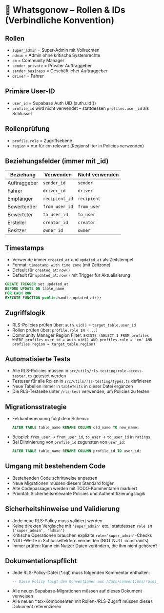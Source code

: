 
# 🧷 Whatsgonow – Rollen & IDs (Verbindliche Konvention)

## Rollen
- `super_admin` = Super-Admin mit Vollrechten
- `admin` = Admin ohne kritische Systemrechte
- `cm` = Community Manager
- `sender_private` = Privater Auftraggeber
- `sender_business` = Geschäftlicher Auftraggeber
- `driver` = Fahrer

## Primäre User-ID
- `user_id` = Supabase Auth UID (auth.uid())
- `profile_id` wird nicht verwendet – stattdessen `profiles.user_id` als Schlüssel

## Rollenprüfung
- `profile.role` = Zugriffsebene
- `region` = nur für cm relevant (Regionsfilter in Policies verwenden)

## Beziehungsfelder (immer mit _id)

| Beziehung         | Verwenden          | Nicht verwenden     |
|------------------|-------------------|-------------------|
| Auftraggeber     | `sender_id`        | `sender`           |
| Fahrer           | `driver_id`        | `driver`           |
| Empfänger        | `recipient_id`     | `recipient`        |
| Bewertender      | `from_user_id`     | `from_user`        |
| Bewerteter       | `to_user_id`       | `to_user`          |
| Ersteller        | `creator_id`       | `creator`          |
| Besitzer         | `owner_id`         | `owner`            |

## Timestamps
- Verwende immer `created_at` und `updated_at` als Zeitstempel
- Format: `timestamp with time zone` (mit Zeitzone)
- Default für `created_at`: `now()`
- Default für `updated_at`: `now()` mit Trigger für Aktualisierung

```sql
CREATE TRIGGER set_updated_at
BEFORE UPDATE ON table_name
FOR EACH ROW
EXECUTE FUNCTION public.handle_updated_at();
```

## Zugriffslogik
- RLS-Policies prüfen über: `auth.uid()` = `target_table.user_id`
- Rollen prüfen über: `profile.role IN (...)`
- Community Manager Region Filter: `EXISTS (SELECT 1 FROM profiles WHERE profiles.user_id = auth.uid() AND profiles.role = 'cm' AND profiles.region = target_table.region)`

## Automatisierte Tests
- Alle RLS-Policies müssen in `src/utils/rls-testing/role-access-tester.ts` getestet werden
- Testuser für alle Rollen in `src/utils/rls-testing/types.ts` definieren
- Neue Tabellen immer in `tableTests` in dieser Datei ergänzen
- Die RLS-Testseite unter `/rls-test` verwenden, um Policies zu testen

## Migrationsstrategie
- Feldumbenennung folgt dem Schema:
  ```sql
  ALTER TABLE table_name RENAME COLUMN old_name TO new_name;
  ```
- Beispiel: `from_user` → `from_user_id`, `to_user` → `to_user_id` in `ratings`
- Bei Eliminierung von `profile_id` zugunsten von `user_id`:
  ```sql
  ALTER TABLE table_name RENAME COLUMN profile_id TO user_id;
  ```

## Umgang mit bestehendem Code
- Bestehenden Code schrittweise anpassen
- Neue Migrationen müssen diesem Standard folgen
- Alte Codepassagen werden mit TODO-Kommentaren markiert
- Priorität: Sicherheitsrelevante Policies und Authentifizierungslogik

## Sicherheitshinweise und Validierung
- Jede neue RLS-Policy muss validiert werden
- Keine direkten Vergleiche mit `'super_admin'` etc., stattdessen `role IN ('super_admin', 'admin')`
- Kritische Operationen brauchen explizite `role='super_admin'`-Checks
- NULL-Werte in Schlüsselfeldern vermeiden (NOT NULL constraints)
- Immer prüfen: Kann ein Nutzer Daten verändern, die ihm nicht gehören?

## Dokumentationspflicht
- Jede RLS-Policy-Datei (*.sql) muss folgenden Kommentar enthalten:
  ```sql
  -- Diese Policy folgt den Konventionen aus /docs/conventions/roles_and_ids.md
  ```
- Alle neuen Supabase-Migrationen müssen auf dieses Dokument verweisen
- Alle neuen *.tsx-Komponenten mit Rollen-/RLS-Zugriff müssen dieses Dokument referenzieren
